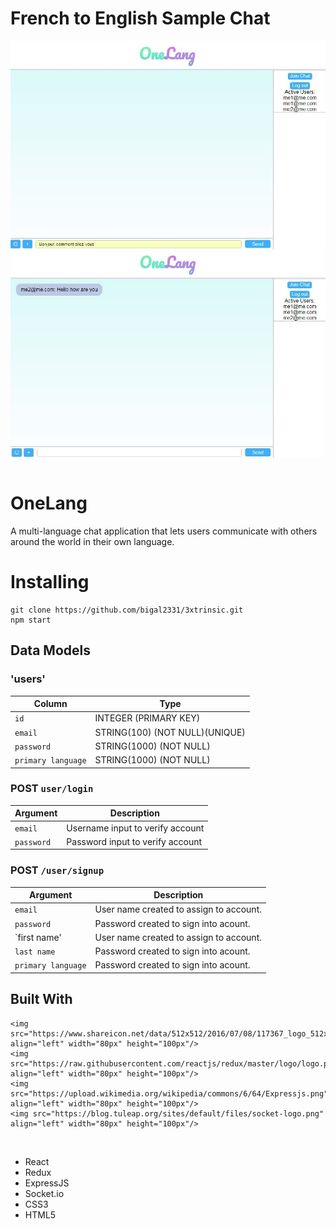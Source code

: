 
# French to English Sample Chat

<img src="/public/frenchChat.JPG" align="right" />
<img src="/public/frenchChatResult.JPG" align="right" />
&nbsp;
&nbsp;

# OneLang

A multi-language chat application that lets users communicate with others around the world in their own language.



# Installing


```
git clone https://github.com/bigal2331/3xtrinsic.git
npm start
```

## Data Models
### 'users'

| Column                | Type                	          |
|-----------------------|---------------------------------|
|`id`                   | INTEGER (PRIMARY KEY)           |
|`email`                | STRING(100) (NOT NULL)(UNIQUE)  |
|`password`             | STRING(1000) (NOT NULL)         |
|`primary language`     | STRING(1000) (NOT NULL)         |



### POST `user/login`

| Argument              | Description                                                                                 |
|-----------------------|---------------------------------------------------------------------------------------------|
| `email`            | Username input to verify account                                                            |
| `password`            | Password input to verify account                                                            |


### POST `/user/signup`

| Argument              | Description                                                                                 |
|-----------------------|---------------------------------------------------------------------------------------------|
| `email`               | User name created to assign to account.                                                     |
| `password`            | Password created to sign into acount.                                                       |
| `first name'          | User name created to assign to account.                                                     |
| `last name`           | Password created to sign into acount.                                                       |
| `primary language`    | Password created to sign into acount.                                                       |

## Built With

  
    <img src="https://www.shareicon.net/data/512x512/2016/07/08/117367_logo_512x512.png" align="left" width="80px" height="100px"/>
    <img src="https://raw.githubusercontent.com/reactjs/redux/master/logo/logo.png" align="left" width="80px" height="100px"/>
    <img src="https://upload.wikimedia.org/wikipedia/commons/6/64/Expressjs.png" align="left" width="80px" height="100px"/>
    <img src="https://blog.tuleap.org/sites/default/files/socket-logo.png" align="left" width="80px" height="100px"/>
  
&nbsp;
&nbsp;


* React 
* Redux 
* ExpressJS 
* Socket.io 
* CSS3
* HTML5
